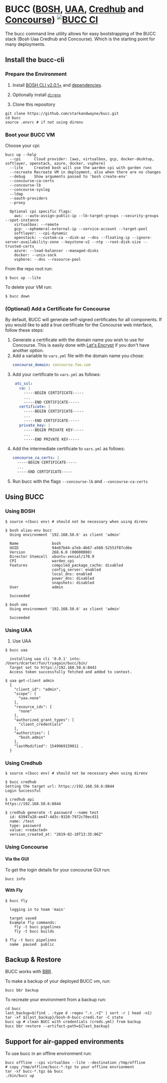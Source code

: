 # BUCC ([BOSH](http://bosh.io/), [UAA](https://github.com/cloudfoundry/uaa), [Credhub](https://github.com/cloudfoundry-incubator/credhub) and [Concourse](https://concourse-ci.org/)) [![BUCC CI](https://pipes.starkandwayne.com/api/v1/teams/bucc/pipelines/bucc/jobs/integration-test/badge)](https://pipes.starkandwayne.com/teams/bucc/pipelines/bucc)

The bucc command line utility allows for easy bootstrapping of the BUCC stack (Bosh Uaa Credhub and Concourse). Which is the starting point for many deployments.

## Install the bucc-cli

### Prepare the Environment

1. Install [BOSH CLI v2.0.1+](https://bosh.io/docs/cli-v2.html) and [dependencies](https://bosh.io/docs/cli-v2-install/#additional-dependencies).

2. Optionally install [`direnv`](https://direnv.net/)

3. Clone this repository

```
git clone https://github.com/starkandwayne/bucc.git
cd bucc
source .envrc # if not using direnv
```

### Boot your BUCC VM

Choose your cpi:
```
bucc up --help
  --cpi      Cloud provider: [aws, virtualbox, gcp, docker-desktop, softlayer, openstack, azure, docker, vsphere]
  --lite     Created bosh will use the warden cpi with garden runc
  --recreate Recreate VM in deployment, also when there are no changes
  --debug    Show arguments passed to 'bosh create-env'
  --concourse-ca-certs
  --concourse-lb
  --concourse-syslog
  --ldap
  --oauth-providers
  --proxy

  Optional cpi specific flags:
    aws: --auto-assign-public-ip --lb-target-groups --security-groups --spot-instance
    virtualbox: --remote
    gcp: --ephemeral-external-ip --service-account --target-pool
    softlayer: --cpi-dynamic
    openstack: --custom-ca --disk-az --dns --floating-ip --ignore-server-availability-zone --keystone-v2 --ntp --root-disk-size --trusted-certs
    azure: --load-balancer --managed-disks
    docker: --unix-sock
    vsphere: --dns --resource-pool
```

From the repo root run:
```
$ bucc up --lite
```

To delete your VM run:
```
$ bucc down
```

### (Optional) Add a Certificate for Concourse

By default, BUCC will generate self-signed certificates for all components. If you would like to add a true certificate for the Concourse web interface, follow these steps:

1. Generate a certificate with the domain name you wish to use for Concourse. This is easily done with [Let's Encrypt](https://letsencrypt.org/) if you don't have another option.
1. Add a variable to `vars.yml` file with the domain name you chose:
    ```yml
    concourse_domain: concourse.foo.com
    ```
1. Add your certificate to `vars.yml` as follows:
   ```yml
    atc_ssl:
      ca: |
        -----BEGIN CERTIFICATE-----
        ...
        -----END CERTIFICATE-----
      certificate: |
        -----BEGIN CERTIFICATE-----
        ...
        -----END CERTIFICATE-----
      private_key: |
        -----BEGIN PRIVATE KEY-----
        ...
        -----END PRIVATE KEY-----
   ```
1. Add the intermediate certificate to `vars.yml` as follows:
    ```yml
    concourse_ca_certs: |
      -----BEGIN CERTIFICATE-----
      ...
      -----END CERTIFICATE-----
    ```
1. Run bucc with the flags `--concourse-lb` and `--concourse-ca-certs`

## Using BUCC

### Using BOSH

```
$ source <(bucc env) # should not be necessary when using direnv

$ bosh alias-env bucc
  Using environment '192.168.50.6' as client 'admin'

  Name               bosh
  UUID               94e87b44-a7eb-4b67-a568-52553f87cd6e
  Version            268.6.0 (00000000)
  Director Stemcell  ubuntu-xenial/170.9
  CPI                warden_cpi
  Features           compiled_package_cache: disabled
                     config_server: enabled
                     local_dns: enabled
                     power_dns: disabled
                     snapshots: disabled
  User               admin

  Succeeded

$ bosh vms
  Using environment '192.168.50.6' as client 'admin'

  Succeeded
```

### Using UAA

1. Use UAA

```
$ bucc uaa

  installing uaa cli '0.0.1' into: /Users/dcarter/fun/tryagain/bucc/bin/
  Target set to https://192.168.50.6:8443
  Access token successfully fetched and added to context.

$ uaa get-client admin
  {
    "client_id": "admin",
    "scope": [
      "uaa.none"
    ],
    "resource_ids": [
      "none"
    ],
    "authorized_grant_types": [
      "client_credentials"
    ],
    "authorities": [
      "bosh.admin"
    ],
    "lastModified": 1549969159011 .
  }
```

### Using Credhub

```
$ source <(bucc env) # should not be necessary when using direnv

$ bucc credhub
Setting the target url: https://192.168.50.6:8844
Login Successful

$ credhub api
https://192.168.50.6:8844

$ credhub generate -t password --name test
  id: 63947a28-ee47-4d3c-9320-7972c70ec431
  name: /test
  type: password
  value: <redacted>
  version_created_at: "2019-02-10T13:35:06Z"
```

### Using Concourse

#### Via the GUI

To get the login details for your concourse GUI run:

```
bucc info
```


#### With Fly

```
$ bucc fly

  logging in to team 'main'

  target saved
  Example fly commands:
    fly -t bucc pipelines
    fly -t bucc builds

$ fly -t bucc pipelines
  name  paused  public
```

## Backup & Restore
BUCC works with [BBR](https://github.com/cloudfoundry-incubator/bosh-backup-and-restore).

To make a backup of your deployed BUCC vm, run:

```
bucc bbr backup
```

To recreate your environment from a backup run:

```
cd bucc
last_backup=$(find . -type d -regex ".+_.+Z" | sort -r | head -n1)
tar -xf ${last_backup}/bosh-0-bucc-creds.tar -C state
bucc up # clean BUCC with credentials (creds.yml) from backup
bucc bbr restore --artifact-path=${last_backup}
```

## Support for air-gapped environments
To use bucc in an offline environment run:

```
bucc offline --cpi virtualbox --lite --destination /tmp/offline
# copy /tmp/offline/bucc-*.tgz to your offline envrionment
tar -xf bucc-*.tgz && bucc
./bin/bucc up
```
